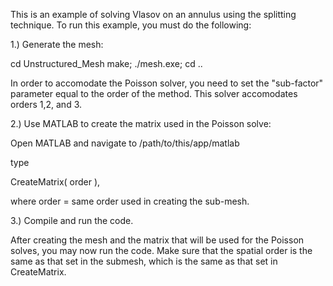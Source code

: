 This is an example of solving Vlasov on an annulus using the splitting
technique.  To run this example, you must do the following:

1.) Generate the mesh:

cd Unstructured\_Mesh
make; ./mesh.exe; cd ..

In order to accomodate the Poisson solver, you need to set the "sub-factor"
parameter equal to the order of the method.  This solver accomodates orders
1,2, and 3.

2.) Use MATLAB to create the matrix used in the Poisson solve:

Open MATLAB and navigate to /path/to/this/app/matlab

type

CreateMatrix( order ),

where order = same order used in creating the sub-mesh.

3.) Compile and run the code.

After creating the mesh and the matrix that will be used for the Poisson
solves, you may now run the code.  Make sure that the spatial order is the
same as that set in the submesh, which is the same as that set in
CreateMatrix.


